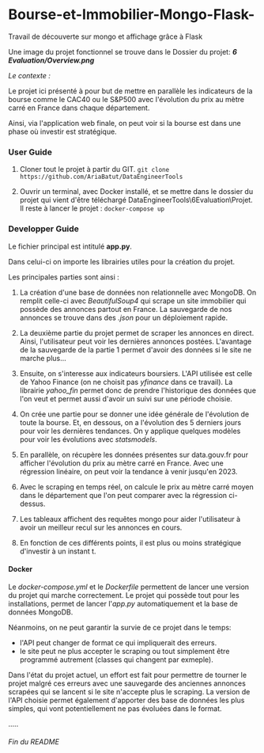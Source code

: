 # Bourse-et-Immobilier-Mongo-Flask-
Travail de découverte sur mongo et affichage grâce à Flask

Une image du projet fonctionnel se trouve dans le Dossier du projet: ***6 Evaluation/Overview.png***

*Le contexte :*

Le projet ici présenté à pour but de mettre en parallèle les indicateurs de la bourse comme le CAC40 ou le S&P500 avec l'évolution du prix au mètre carré en France dans chaque département. 

Ainsi, via l'application web finale, on peut voir si la bourse est dans une phase où investir est stratégique.


### User Guide
1) Cloner tout le projet à partir du GIT.
`git clone https://github.com/AriaBatut/DataEngineerTools`

2) Ouvrir un terminal, avec Docker installé, et se mettre dans le dossier du projet qui vient d'être téléchargé DataEngineerTools\6Evaluation\Projet. Il reste à lancer le projet :
`docker-compose up`


### Developper Guide
Le fichier principal est intitulé **app.py**.

Dans celui-ci on importe les librairies utiles pour la création du projet.

Les principales parties sont ainsi :
1) La création d'une base de données non relationnelle avec MongoDB. On remplit celle-ci avec *BeautifulSoup4* qui scrape un site immobilier qui possède des annonces partout en France. La sauvegarde de nos annonces se trouve dans des *.json* pour un déploiement rapide.

2) La deuxième partie du projet permet de scraper les annonces en direct. Ainsi, l'utilisateur peut voir les dernières annonces postées. L'avantage de la sauvegarde de la partie 1 permet d'avoir des données si le site ne marche plus...

3) Ensuite, on s'interesse aux indicateurs boursiers. L'API utilisée est celle de Yahoo Finance (on ne choisit pas *yfinance* dans ce travail). La librairie *yahoo_fin* permet donc de prendre l'historique des données que l'on veut et permet aussi d'avoir un suivi sur une période choisie.

4) On crée une partie pour se donner une idée générale de l'évolution de toute la bourse. Et, en dessous, on a l'évolution des 5 derniers jours pour voir les dernières tendances. On y applique quelques modèles pour voir les évolutions avec *statsmodels*.

5) En parallèle, on récupère les données présentes sur data.gouv.fr pour afficher l'évolution du prix au mètre carré en France. Avec une régression linéaire, on peut voir la tendance à venir jusqu'en 2023.

6) Avec le scraping en temps réel, on calcule le prix au mètre carré moyen dans le département que l'on peut comparer avec la régression ci-dessus.

7) Les tableaux affichent des requêtes mongo pour aider l'utilisateur à avoir un meilleur recul sur les annonces en cours.

8) En fonction de ces différents points, il est plus ou moins stratégique d'investir à un instant t.


#### Docker

Le *docker-compose.yml* et le *Dockerfile* permettent de lancer une version du projet qui marche correctement. 
Le projet qui possède tout pour les installations, permet de lancer l'*app.py* automatiquement et la base de données MongoDB.

Néanmoins, on ne peut garantir la survie de ce projet dans le temps:
- l'API peut changer de format ce qui impliquerait des erreurs.
- le site peut ne plus accepter le scraping ou tout simplement être programmé autrement (classes qui changent par exmeple).

Dans l'état du projet actuel, un effort est fait pour permettre de tourner le projet malgré ces erreurs avec une sauvegarde des anciennes annonces scrapées qui se lancent si le site n'accepte plus le scraping. La version de l'API choisie permet également d'apporter des base de données les plus simples, qui vont potentiellement ne pas évoluées dans le format.


.....

###### Fin du README
